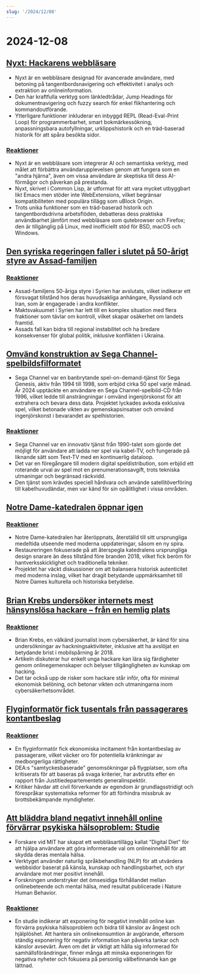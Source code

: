 ```yaml
---
slug: '/2024/12/08'
---
```


# 2024-12-08

## [Nyxt: Hackarens webbläsare](https://nyxt.atlas.engineer/)

- Nyxt är en webbläsare designad för avancerade användare, med betoning på tangentbordsnavigering och effektivitet i analys och extraktion av onlineinformation.
- Den har kraftfulla verktyg som länkledtrådar, Jump Headings för dokumentnavigering och fuzzy search för enkel flikhantering och kommandoutförande.
- Ytterligare funktioner inkluderar en inbyggd REPL (Read-Eval-Print Loop) för programmerbarhet, smart bokmärkessökning, anpassningsbara autofyllningar, urklippshistorik och en träd-baserad historik för att spåra besökta sidor.

### [Reaktioner](https://news.ycombinator.com/item?id=42354691)

- Nyxt är en webbläsare som integrerar AI och semantiska verktyg, med målet att förbättra användarupplevelsen genom att fungera som en "andra hjärna", även om vissa användare är skeptiska till dess AI-förmågor och påverkan på prestanda.
- Nyxt, skrivet i Common Lisp, är utformat för att vara mycket utbyggbart likt Emacs men stöder inte WebExtensions, vilket begränsar kompatibiliteten med populära tillägg som uBlock Origin.
- Trots unika funktioner som en träd-baserad historik och tangentbordsdrivna arbetsflöden, debatteras dess praktiska användbarhet jämfört med webbläsare som qutebrowser och Firefox; den är tillgänglig på Linux, med inofficiellt stöd för BSD, macOS och Windows.

## [Den syriska regeringen faller i slutet på 50-årigt styre av Assad-familjen](https://apnews.com/article/syria-assad-sweida-daraa-homs-hts-qatar-7f65823bbf0a7bd331109e8dff419430)

### [Reaktioner](https://news.ycombinator.com/item?id=42355364)

- Assad-familjens 50-åriga styre i Syrien har avslutats, vilket indikerar ett försvagat tillstånd hos deras huvudsakliga anhängare, Ryssland och Iran, som är engagerade i andra konflikter.
- Maktsvakuumet i Syrien har lett till en komplex situation med flera fraktioner som tävlar om kontroll, vilket skapar osäkerhet om landets framtid.
- Assads fall kan bidra till regional instabilitet och ha bredare konsekvenser för global politik, inklusive konflikten i Ukraina.

## [Omvänd konstruktion av Sega Channel-spelbildsfilformatet](https://www.infochunk.com/schannel/index.html)

- Sega Channel var en banbrytande spel-on-demand-tjänst för Sega Genesis, aktiv från 1994 till 1998, som erbjöd cirka 50 spel varje månad. År 2024 upptäckte en användare en Sega Channel-spelbild-CD från 1996, vilket ledde till ansträngningar i omvänd ingenjörskonst för att extrahera och bevara dess data. Projektet lyckades avkoda exklusiva spel, vilket betonade vikten av gemenskapsinsatser och omvänd ingenjörskonst i bevarandet av spelhistorien.

### [Reaktioner](https://news.ycombinator.com/item?id=42353907)

- Sega Channel var en innovativ tjänst från 1990-talet som gjorde det möjligt för användare att ladda ner spel via kabel-TV, och fungerade på liknande sätt som Text-TV med en kontinuerlig dataloop.
- Det var en föregångare till modern digital speldistribution, som erbjöd ett roterande urval av spel mot en prenumerationsavgift, trots tekniska utmaningar och begränsad räckvidd.
- Den tjänst som krävdes speciell hårdvara och använde satellitöverföring till kabelhuvudändar, men var känd för sin opålitlighet i vissa områden.

## [Notre Dame-katedralen öppnar igen](https://apnews.com/article/notre-dame-paris-latest-e50813cf016f08607c20ab115bc4b153)

### [Reaktioner](https://news.ycombinator.com/item?id=42353215)

- Notre Dame-katedralen har återöppnats, återställd till sitt ursprungliga medeltida utseende med moderna uppdateringar, såsom en ny spira.
- Restaureringen fokuserade på att återspegla katedralens ursprungliga design snarare än dess tillstånd före branden 2018, vilket fick beröm för hantverksskicklighet och traditionella tekniker.
- Projektet har väckt diskussioner om att balansera historisk autenticitet med moderna inslag, vilket har dragit betydande uppmärksamhet till Notre Dames kulturella och historiska betydelse.

## [Brian Krebs undersöker internets mest hänsynslösa hackare – från en hemlig plats](https://www.wsj.com/tech/cybersecurity/hacking-brian-krebs-snowflake-waifu-49b87fce)

### [Reaktioner](https://news.ycombinator.com/item?id=42354602)

- Brian Krebs, en välkänd journalist inom cybersäkerhet, är känd för sina undersökningar av hackningsaktiviteter, inklusive att ha avslöjat en betydande brist i mobilspårning år 2018.
- Artikeln diskuterar hur enkelt unga hackare kan lära sig färdigheter genom onlinegemenskaper och belyser tillgängligheten av kunskap om hacking.
- Det tar också upp de risker som hackare står inför, ofta för minimal ekonomisk belöning, och betonar vikten och utmaningarna inom cybersäkerhetsområdet.

## [Flyginformatör fick tusentals från passagerares kontantbeslag](https://www.atlantanewsfirst.com/2024/12/03/airline-informant-received-thousands-passenger-cash-seizures/)

### [Reaktioner](https://news.ycombinator.com/item?id=42354580)

- En flyginformatör fick ekonomiska incitament från kontantbeslag av passagerare, vilket väcker oro för potentiella kränkningar av medborgerliga rättigheter.
- DEA:s "samtyckesbaserade" genomsökningar på flygplatser, som ofta kritiserats för att baseras på svaga kriterier, har avbrutits efter en rapport från Justitiedepartementets generalinspektör.
- Kritiker hävdar att civil förverkande av egendom är grundlagsstridigt och förespråkar systematiska reformer för att förhindra missbruk av brottsbekämpande myndigheter.

## [Att bläddra bland negativt innehåll online förvärrar psykiska hälsoproblem: Studie](https://news.mit.edu/2024/study-browsing-negative-content-online-makes-mental-health-struggles-worse-1205)

- Forskare vid MIT har skapat ett webbläsartillägg kallat "Digital Diet" för att hjälpa användare att göra informerade val om onlineinnehåll för att skydda deras mentala hälsa.
- Verktyget använder naturlig språkbehandling (NLP) för att utvärdera webbsidor baserat på känsla, kunskap och handlingsbarhet, och styr användare mot mer positivt innehåll.
- Forskningen understryker det ömsesidiga förhållandet mellan onlinebeteende och mental hälsa, med resultat publicerade i Nature Human Behavior.

### [Reaktioner](https://news.ycombinator.com/item?id=42353944)

- En studie indikerar att exponering för negativt innehåll online kan förvärra psykiska hälsoproblem och bidra till känslor av ångest och hjälplöshet. Att hantera sin onlinekonsumtion är avgörande, eftersom ständig exponering för negativ information kan påverka tankar och känslor avsevärt. Även om det är viktigt att hålla sig informerad för samhällsförändringar, finner många att minska exponeringen för negativa nyheter och fokusera på personlig välbefinnande kan ge lättnad.

<head>
  <meta property="og:title" content="Nyxt: Hackarens webbläsare" />
  <meta property="og:type" content="website" />
  <meta property="og:image" content="https://og.cho.sh/api/og/?title=Nyxt%3A%20Hackarens%20webbl%C3%A4sare&subheading=s%C3%B6ndag%208%20december%202024%3A%20Sammanfattning%20av%20Hacker%20News" />
</head>
